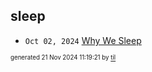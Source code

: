 ## sleep


* <code>Oct 02, 2024</code> [Why We Sleep](2024-10-02T22-03-26-why-we-sleep.md)

<sup><sub>generated 21 Nov 2024 11:19:21 by <a href='https://github.com/senorprogrammer/til'>til</a></sub></sup>
